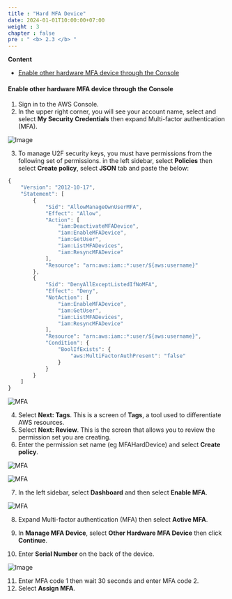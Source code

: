 ```yaml
---
title : "Hard MFA Device"
date: 2024-01-01T10:00:00+07:00
weight : 3
chapter : false
pre : " <b> 2.3 </b> "
---
```


**Content**

- [Enable other hardware MFA device through the Console](#enable-other-hardware-mfa-device-through-the-console)

#### Enable other hardware MFA device through the Console

1. Sign in to the AWS Console.
2. In the upper right corner, you will see your account name, select and select **My Security Credentials** then expand Multi-factor authentication (MFA).

![Image](/images/1-account-setup/MySecurity_v1.png?width=15pc)

3. To manage U2F security keys, you must have permissions from the following set of permissions. in the left sidebar, select **Policies** then select **Create policy**, select **JSON** tab and paste the below:


```js
{
    "Version": "2012-10-17",
    "Statement": [
        {
            "Sid": "AllowManageOwnUserMFA",
            "Effect": "Allow",
            "Action": [
                "iam:DeactivateMFADevice",
                "iam:EnableMFADevice",
                "iam:GetUser",
                "iam:ListMFADevices",
                "iam:ResyncMFADevice"
            ],
            "Resource": "arn:aws:iam::*:user/${aws:username}"
        },
        {
            "Sid": "DenyAllExceptListedIfNoMFA",
            "Effect": "Deny",
            "NotAction": [
                "iam:EnableMFADevice",
                "iam:GetUser",
                "iam:ListMFADevices",
                "iam:ResyncMFADevice"
            ],
            "Resource": "arn:aws:iam::*:user/${aws:username}",
            "Condition": {
                "BoolIfExists": {
                    "aws:MultiFactorAuthPresent": "false"
                }
            }
        }
    ]
}
```
![MFA](/images/3/0001.png?featherlight=false&width=90pc)

4. Select **Next: Tags**. This is a screen of **Tags**, a tool used to differentiate AWS resources.
5. Select **Next: Review**. This is the screen that allows you to review the permission set you are creating.
6. Enter the permission set name (eg MFAHardDevice) and select **Create policy**.

![MFA](/images/3/0002.png?featherlight=false&width=90pc)

![MFA](/images/3/0003.png?featherlight=false&width=90pc)

7. In the left sidebar, select **Dashboard** and then select **Enable MFA**.

![MFA](/images/3/0004.png?featherlight=false&width=90pc)

8. Expand Multi-factor authentication (MFA) then select **Active MFA**.

9. In **Manage MFA Device**, select **Other Hardware MFA Device** then click **Continue**.
10. Enter **Serial Number** on the back of the device.

![Image](/images/1-account-setup/HardwareMFA.png?featherlight=false&width=90pc)

11. Enter MFA code 1 then wait 30 seconds and enter MFA code 2.
12. Select **Assign MFA**.

